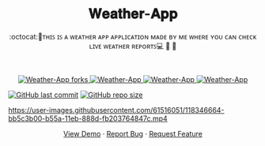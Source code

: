 
 <h1 align="center">𝐖𝐞𝐚𝐭𝐡𝐞𝐫-𝐀𝐩𝐩</h1>
<p align="center">:octocat:🌟ᴛʜɪꜱ ɪꜱ ᴀ ᴡᴇᴀᴛʜᴇʀ ᴀᴘᴘ ᴀᴘᴘʟɪᴄᴀᴛɪᴏɴ ᴍᴀᴅᴇ ʙʏ ᴍᴇ ᴡʜᴇʀᴇ ʏᴏᴜ ᴄᴀɴ ᴄʜᴇᴄᴋ ʟɪᴠᴇ ᴡᴇᴀᴛʜᴇʀ ʀᴇᴘᴏʀᴛꜱ💻 🎯 🚀  <p><br>
<a href="https://github.com/ashish2030/Weather-App/fork" target="blank">

<p align="center">
  <a href="https://github.com/ashish2030/Weather-App/forks" target="blank">
  <img src="https://img.shields.io/github/forks/ashish2030/Weather-App?style=flat-square" alt="Weather-App forks"/>
</a>
<a href="https://github.com/ashish2030/Weather-App/stargazers" target="blank">
<img src="https://img.shields.io/github/stars/ashish2030/Weather-App?style=flat-square" alt="Weather-App"/>
</a>
<a href="https://github.com/ashish2030/Weather-App/issues" target="blank">
<img src="https://img.shields.io/github/issues/ashish2030/Weather-App?style=flat-square" alt="Weather-App"/>
</a>
<a href="https://github.com/ashish2030/Weather-App/pulls" target="blank">
<img src="https://img.shields.io/github/issues-pr/ashish2030/Weather-App?style=flat-square" alt="Weather-App"/>
</a>
  </p>
  
[![GitHub last commit](https://img.shields.io/github/last-commit/ashish2030/Weather-App)](https://github.com/ashish2030/Weather-App/commits/master)
[![GitHub repo size](https://img.shields.io/github/repo-size/ashish2030/Weather-App)](https://github.com/ashish2030/Weather-App/archive/master.zip)
 
https://user-images.githubusercontent.com/61516051/118346664-bb5c3b00-b55a-11eb-888d-fb203764847c.mp4

<p align="center">
    <a href="https://ashish2030.github.io/Weather-App/" target="blank">View Demo</a>
    ·
    <a href="https://github.com/ashish2030/Weather-App/issues/new/choose">Report Bug</a>
    ·
    <a href="https://github.com/ashish2030/Weather-App/issues/new/choose">Request Feature</a>
</p>

